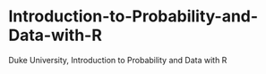 # Introduction-to-Probability-and-Data-with-R
Duke University, Introduction to Probability and Data with R
